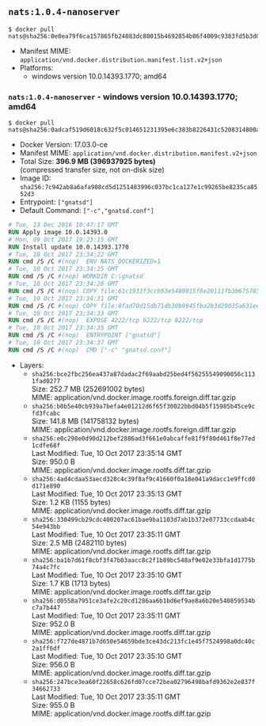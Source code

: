 ## `nats:1.0.4-nanoserver`

```console
$ docker pull nats@sha256:0e0ea79f6ca157865fb24083dc80015b4692854b06f4009c9383fd5b3d046b45
```

-	Manifest MIME: `application/vnd.docker.distribution.manifest.list.v2+json`
-	Platforms:
	-	windows version 10.0.14393.1770; amd64

### `nats:1.0.4-nanoserver` - windows version 10.0.14393.1770; amd64

```console
$ docker pull nats@sha256:0adcaf519d6018c632f5c014651231395e6c383b8226431c5208314800abd8a5
```

-	Docker Version: 17.03.0-ce
-	Manifest MIME: `application/vnd.docker.distribution.manifest.v2+json`
-	Total Size: **396.9 MB (396937925 bytes)**  
	(compressed transfer size, not on-disk size)
-	Image ID: `sha256:7c942ab8a6afa908cd5d1251483996c037bc1ca127e1c99265be8235ca8552d3`
-	Entrypoint: `["gnatsd"]`
-	Default Command: `["-c","gnatsd.conf"]`

```dockerfile
# Tue, 13 Dec 2016 10:47:17 GMT
RUN Apply image 10.0.14393.0
# Mon, 09 Oct 2017 19:23:15 GMT
RUN Install update 10.0.14393.1770
# Tue, 10 Oct 2017 23:34:22 GMT
RUN cmd /S /C #(nop)  ENV NATS_DOCKERIZED=1
# Tue, 10 Oct 2017 23:34:25 GMT
RUN cmd /S /C #(nop) WORKDIR C:\gnatsd
# Tue, 10 Oct 2017 23:34:28 GMT
RUN cmd /S /C #(nop) COPY file:61c1931f3ccb93e5489015f8e20111fb3b675785d0003458700c148a3daff2df in gnatsd.exe 
# Tue, 10 Oct 2017 23:34:31 GMT
RUN cmd /S /C #(nop) COPY file:8fad70d15db71db30b9945fba2b3d29035a631ee4fe410e797aef6981c2a1879 in gnatsd.conf 
# Tue, 10 Oct 2017 23:34:33 GMT
RUN cmd /S /C #(nop)  EXPOSE 4222/tcp 6222/tcp 8222/tcp
# Tue, 10 Oct 2017 23:34:35 GMT
RUN cmd /S /C #(nop)  ENTRYPOINT ["gnatsd"]
# Tue, 10 Oct 2017 23:34:37 GMT
RUN cmd /S /C #(nop)  CMD ["-c" "gnatsd.conf"]
```

-	Layers:
	-	`sha256:bce2fbc256ea437a87dadac2f69aabd25bed4f56255549090056c1131fad0277`  
		Size: 252.7 MB (252691002 bytes)  
		MIME: application/vnd.docker.image.rootfs.foreign.diff.tar.gzip
	-	`sha256:b0b5e40cb939a7befa4e01212d6f65f30022bbd04b5f15985b45ce9cfd3fcabc`  
		Size: 141.8 MB (141758132 bytes)  
		MIME: application/vnd.docker.image.rootfs.foreign.diff.tar.gzip
	-	`sha256:e0c298e0d90d212bef2886ad3f661e0abcaffe81f9f80d461f8e77ed1cdfe68f`  
		Last Modified: Tue, 10 Oct 2017 23:35:14 GMT  
		Size: 950.0 B  
		MIME: application/vnd.docker.image.rootfs.diff.tar.gzip
	-	`sha256:4ad4cdaa53aecd328c4c39f8af9c41660f0a18e041a9dacc1e9ffcd0d171e890`  
		Last Modified: Tue, 10 Oct 2017 23:35:13 GMT  
		Size: 1.2 KB (1155 bytes)  
		MIME: application/vnd.docker.image.rootfs.diff.tar.gzip
	-	`sha256:330499cb29cdc400207ac61bae9ba1103d7ab1b372e07733ccdaab4c54e943bb`  
		Last Modified: Tue, 10 Oct 2017 23:35:11 GMT  
		Size: 2.5 MB (2482110 bytes)  
		MIME: application/vnd.docker.image.rootfs.diff.tar.gzip
	-	`sha256:ba1b7d61f8cbf3f47b03aacc8c2f1b89bc548af9e02e33bfa1d1775b74a4c7fc`  
		Last Modified: Tue, 10 Oct 2017 23:35:10 GMT  
		Size: 1.7 KB (1713 bytes)  
		MIME: application/vnd.docker.image.rootfs.diff.tar.gzip
	-	`sha256:d0558a7951ce3afe2c20cd1286aa6b1bd6ef9ae8a6b20e540859534bc7a7b447`  
		Last Modified: Tue, 10 Oct 2017 23:35:11 GMT  
		Size: 952.0 B  
		MIME: application/vnd.docker.image.rootfs.diff.tar.gzip
	-	`sha256:f727de4871b7d650e54659bde3ce43dc213fc1e45f7524998a0dc40c2a1ff6df`  
		Last Modified: Tue, 10 Oct 2017 23:35:10 GMT  
		Size: 956.0 B  
		MIME: application/vnd.docker.image.rootfs.diff.tar.gzip
	-	`sha256:247bce3ea60f22658c626fd07cce72bea02796498bafd9362e2e837f34662733`  
		Last Modified: Tue, 10 Oct 2017 23:35:11 GMT  
		Size: 955.0 B  
		MIME: application/vnd.docker.image.rootfs.diff.tar.gzip
